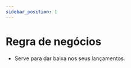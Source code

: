 ```yaml
---
sidebar_position: 1
---
```


# Regra de negócios

- Serve para dar baixa nos seus lançamentos.









